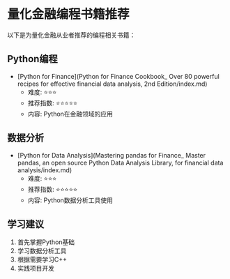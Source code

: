 # 量化金融编程书籍推荐

以下是为量化金融从业者推荐的编程相关书籍：

## Python编程

- [Python for Finance](Python for Finance Cookbook_ Over 80 powerful recipes for effective financial data analysis, 2nd Edition/index.md)
  - 难度: ⭐⭐⭐
  - 推荐指数: ⭐⭐⭐⭐⭐
  - 内容: Python在金融领域的应用


## 数据分析

- [Python for Data Analysis](Mastering pandas for Finance_ Master pandas, an open source Python Data Analysis Library, for financial data analysis/index.md)
  - 难度: ⭐⭐⭐
  - 推荐指数: ⭐⭐⭐⭐⭐
  - 内容: Python数据分析工具使用

## 学习建议

1. 首先掌握Python基础
2. 学习数据分析工具
3. 根据需要学习C++
4. 实践项目开发
